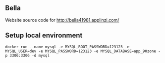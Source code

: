 ## Bella

Website source code for http://bella41981.applinzi.com/

## Setup local environment

`docker run --name mysql -e MYSQL_ROOT_PASSWORD=123123 -e MYSQL_USER=dev -e MYSQL_PASSWORD=123123 -e MYSQL_DATABASE=app_90zone -p 3306:3306 -d mysql`
